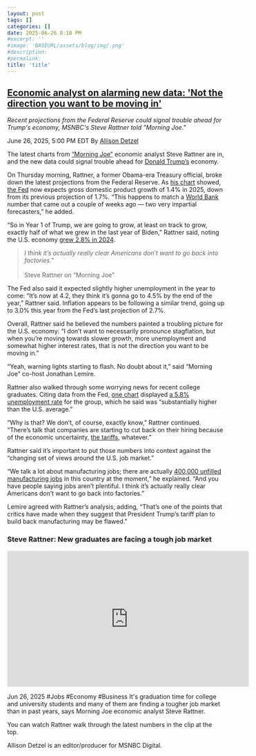 ```yaml
---
layout: post
tags: []
categories: []
date: 2025-06-26 8:10 PM
#excerpt: ''
#image: 'BASEURL/assets/blog/img/.png'
#description:
#permalink:
title: 'title'
---
```



## [Economic analyst on alarming new data: 'Not the direction you want to be moving in'](https://www.msnbc.com/top-stories/latest/new-economic-data-raise-alarm-trump-inflation-unemployment-rcna215267)

*Recent projections from the Federal Reserve could signal trouble ahead for Trump's economy, MSNBC's Steve Rattner told "Morning Joe."*

June 26, 2025, 5:00 PM EDT
By [Allison Detzel](https://www.msnbc.com/author/allison-detzel-ncpn1310186)

The latest charts from [“Morning Joe”](https://www.msnbc.com/morning-joe) economic analyst Steve Rattner are in, and the new data could signal trouble ahead for [Donald Trump’s](https://www.msnbc.com/donald-trump) economy.

On Thursday morning, Rattner, a former Obama-era Treasury official, broke down the latest projections from the Federal Reserve. As [his chart](https://x.com/SteveRattner/status/1938185557617914292) showed, [the Fed](https://www.wsj.com/livecoverage/fed-meeting-interest-rates-stock-market-06-18-2025/card/Nlcwl76zAXNYkw0F4p5U?gaa_at=eafs&gaa_n=ASWzDAhmISyTDQE_oD55orDC1gL_U6jL-Q7PAD7hbPk1cX-SoejYRSO_t7z_aXkZMvE%3D&gaa_ts=685d9473&gaa_sig=7YvXm3cUZrfFgSS0Kti40Arwt2Mu2HNoy2K58KemJU2r5h8Igg8X12lI43pC8iV9wSRq5ER9uFY3wg9YLihxGg%3D%3D) now expects gross domestic product growth of 1.4% in 2025, down from its previous projection of 1.7%. “This happens to match a [World Bank](https://www.wsj.com/economy/global/world-bank-sees-u-s-growth-rate-halving-as-tariffs-slow-global-economy-b5ea7b51?gaa_at=eafs&gaa_n=ASWzDAhdegIXVhLcOIZUJRQJQzaDnAGmNIWnOfB-Mw36UBiAQ1yLgH4R7boRJKEnCo0%3D&gaa_ts=685d9ddf&gaa_sig=oae9UMZb0zJ1m81441QXTFOS_rfmQWyUaY8ygWbSvanCSz8uG68SBHGRbf3LyIMOxIMWI4VWmbHTiKcNxrwXPg%3D%3D) number that came out a couple of weeks ago — two very impartial forecasters,” he added.

“So in Year 1 of Trump, we are going to grow, at least on track to grow, exactly half of what we grew in the last year of Biden,” Rattner said, noting the U.S. economy [grew 2.8% in 2024](https://www.pbs.org/newshour/economy/u-s-economy-ends-2024-with-solid-growth-up-2-8-for-full-year).

> *I think it’s actually really clear Americans don’t want to go back into factories.”* <br /><br />Steve Rattner on “Morning Joe”

The Fed also said it expected slightly higher unemployment in the year to come: “It’s now at 4.2, they think it’s gonna go to 4.5% by the end of the year,” Rattner said. Inflation appears to be following a similar trend, going up to 3.0% this year from the Fed’s last projection of 2.7%.

Overall, Rattner said he believed the numbers painted a troubling picture for the U.S. economy: “I don’t want to necessarily pronounce stagflation, but when you’re moving towards slower growth, more unemployment and somewhat higher interest rates, that is not the direction you want to be moving in.”

“Yeah, warning lights starting to flash. No doubt about it,” said “Morning Joe” co-host Jonathan Lemire.

Rattner also walked through some worrying news for recent college graduates. Citing data from the Fed, [one chart](https://x.com/SteveRattner/status/1938184775765836211) displayed [a 5.8% unemployment rate](https://www.newyorkfed.org/research/college-labor-market#--:explore:unemployment) for the group, which he said was “substantially higher than the U.S. average.”

“Why is that? We don’t, of course, exactly know,” Rattner continued. “There’s talk that companies are starting to cut back on their hiring because of the economic uncertainty, [the tariffs](https://www.msnbc.com/opinion/msnbc-opinion/trump-tariffs-inflation-federal-reserve-rcna213288), whatever.”

Rattner said it’s important to put those numbers into context against the “changing set of views around the U.S. job market.”

“We talk a lot about manufacturing jobs; there are actually [400,000 unfilled manufacturing jobs](https://www.nytimes.com/2025/06/23/business/factory-jobs-workers-trump.html) in this country at the moment,” he explained. “And you have people saying jobs aren’t plentiful. I think it’s actually really clear Americans don’t want to go back into factories.”

Lemire agreed with Rattner’s analysis, adding, “That’s one of the points that critics have made when they suggest that President Trump’s tariff plan to build back manufacturing may be flawed.”

### Steve Rattner: New graduates are facing a tough job market

<iframe width="560" height="315" src="https://www.youtube.com/embed/a-bN0PM-lQY?si=jDrd6hzE54RO7v_s" title="YouTube video player" frameborder="0" allow="accelerometer; autoplay; clipboard-write; encrypted-media; gyroscope; picture-in-picture; web-share" referrerpolicy="strict-origin-when-cross-origin" allowfullscreen></iframe>

Jun 26, 2025  #Jobs #Economy #Business
It's graduation time for college and university students and many of them are finding a tougher job market than in past years, says Morning Joe economic analyst Steve Rattner.

You can watch Rattner walk through the latest numbers in the clip at the top.

Allison Detzel is an editor/producer for MSNBC Digital.
